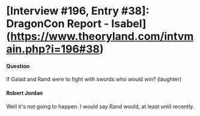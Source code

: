 # [Interview #196, Entry #38]: DragonCon Report - Isabel](https://www.theoryland.com/intvmain.php?i=196#38)

#### Question

If Galad and Rand were to fight with swords who would win? (laughter)

#### Robert Jordan

Well it's not going to happen. I would say Rand would, at least until recently.

